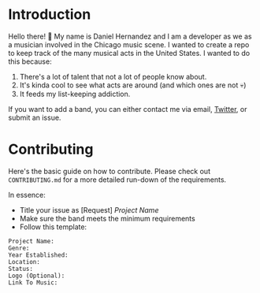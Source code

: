 # Introduction

Hello there! :wave:
My name is Daniel Hernandez and I am a developer as we as a musician involved in the Chicago music scene. I wanted to create a repo to keep track of the many musical acts in the United States. I wanted to do this because:

1. There's a lot of talent that not a lot of people know about.
2. It's kinda cool to see what acts are around (and which ones are not :skull:)
3. It feeds my list-keeping addiction.

If you want to add a band, you can either contact me via email, [Twitter](https://twitter.com/AScarletDawn/), or submit an issue.

# Contributing

Here's the basic guide on how to contribute. Please check out ```CONTRIBUTING.md``` for a more detailed run-down of the requirements.

In essence:
* Title your issue as [Request] _Project Name_
* Make sure the band meets the minimum requirements
* Follow this template:

```
Project Name:
Genre:
Year Established:
Location:
Status:
Logo (Optional):
Link To Music:
```
